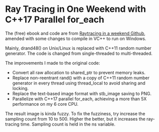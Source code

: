 # Ray Tracing in One Weekend with C++17 Parallel for_each

The (free) ebook and code are from [Raytracing in a weekend Github](https://github.com/RayTracing/raytracing.github.io), amended with some changes to compile in VC++ to run on Windows.

Mainly, drand48() on Unix/Linux is replaced with C++11 random number generator. The code is changed from single-threaded to multi-threaded.

The improvements I made to the original code:

* Convert all raw allocation to shared_ptr to prevent memory leaks.
* Replace non-reentrant rand() with a copy of C++11 random number generator in every thread using thread_local to avoid sharing and locking.
* Replace the text-based image format with stb_image saving to PNG.
* Parallelize with C++17 parallel for_each, achieving a more than 5X performance on my 6 core CPU.

The result image is kinda fuzzy. To fix the fuzziness, try increase the sampling count from 10 to 500. Higher the better, but it increases the ray-tracing time. Sampling count is held in the ns variable.
